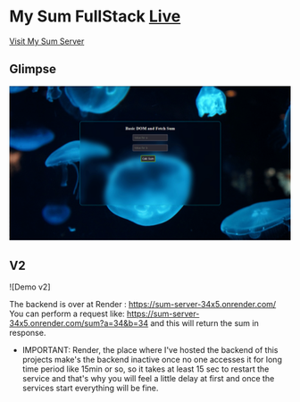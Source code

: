 # My Sum FullStack [Live](https://my-sum-server.vercel.app/)

[Visit My Sum Server](https://my-sum-server.vercel.app/)


## Glimpse
![Demo](https://github.com/knilesh9/my-sum-server/raw/main/media/firefox_cUHUlI4I4d.gif)

## V2

![Demo v2]

The backend is over at Render : https://sum-server-34x5.onrender.com/  
You can perform a request like: https://sum-server-34x5.onrender.com/sum?a=34&b=34 and this will return the sum in response.


* IMPORTANT: Render, the place where I've hosted the backend of this projects make's the backend inactive once no one accesses it for long time period like 15min or so, so it takes at least 15 sec to restart the service and that's why you will feel a little delay at first and once the services start everything will be fine.